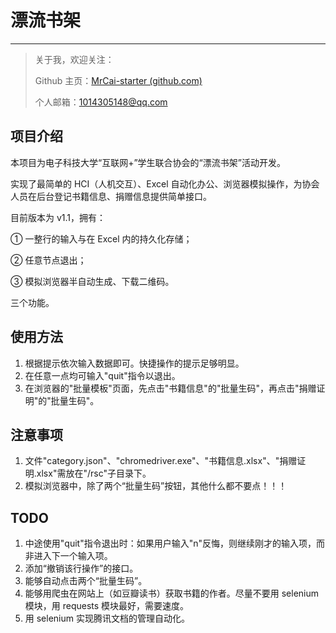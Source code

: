 # 漂流书架

---

> 关于我，欢迎关注：
>
> Github 主页：[MrCai-starter (github.com)](https://github.com/MrCai-starter)
>
> 个人邮箱：1014305148@qq.com

## 项目介绍

本项目为电子科技大学“互联网+”学生联合协会的“漂流书架”活动开发。

实现了最简单的 HCI（人机交互）、Excel 自动化办公、浏览器模拟操作，为协会人员在后台登记书籍信息、捐赠信息提供简单接口。

目前版本为 v1.1，拥有：

① 一整行的输入与在 Excel 内的持久化存储；

② 任意节点退出；

③ 模拟浏览器半自动生成、下载二维码。

三个功能。

## 使用方法

1.  根据提示依次输入数据即可。快捷操作的提示足够明显。
2.  在任意一点均可输入"quit"指令以退出。
3.  在浏览器的"批量模板"页面，先点击"书籍信息"的"批量生码"，再点击"捐赠证明"的"批量生码"。

## 注意事项

1.  文件"category.json"、"chromedriver.exe"、"书籍信息.xlsx"、"捐赠证明.xlsx"需放在"/rsc"子目录下。
2.  模拟浏览器中，除了两个“批量生码”按钮，其他什么都不要点！！！

## TODO

1.  中途使用"quit"指令退出时：如果用户输入"n"反悔，则继续刚才的输入项，而非进入下一个输入项。
2.  添加“撤销该行操作”的接口。
3.  能够自动点击两个“批量生码”。
4.  能够用爬虫在网站上（如豆瓣读书）获取书籍的作者。尽量不要用 selenium 模块，用 requests 模块最好，需要速度。
5.  用 selenium 实现腾讯文档的管理自动化。
